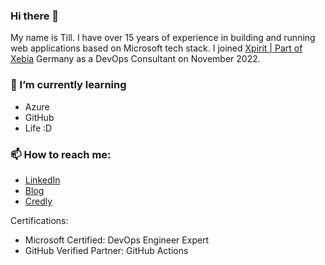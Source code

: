 ### Hi there 👋

My name is Till. I have over 15 years of experience in building and running web applications based on Microsoft tech stack. I joined [Xpirit | Part of Xebia](https://xpirit.com) Germany as a DevOps Consultant on November 2022. 

### 🌱 I’m currently learning
- Azure
- GitHub
- Life :D

### 📫 How to reach me: 

- [LinkedIn](https://linkedin.com/in/till-spindler-78207024b)
- [Blog](https://blog.spindev.org)
- [Credly](https://credly.com/users/till-spindler/badges)

Certifications:
- Microsoft Certified: DevOps Engineer Expert
- GitHub Verified Partner: GitHub Actions

<!--
**spindev/spindev** is a ✨ _special_ ✨ repository because its `README.md` (this file) appears on your GitHub profile.

Here are some ideas to get you started:

- 🔭 I’m currently working on ...
- 🌱 I’m currently learning ...
- 👯 I’m looking to collaborate on ...
- 🤔 I’m looking for help with ...
- 💬 Ask me about ...
- 📫 How to reach me: ...
- 😄 Pronouns: ...
- ⚡ Fun fact: ...
-->
